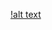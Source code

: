 
[!alt text](https://github.com/nadya002/Networks_hse/blob/main/lab1/IMAGE%202022-12-08%2015:11:31.jpg)
